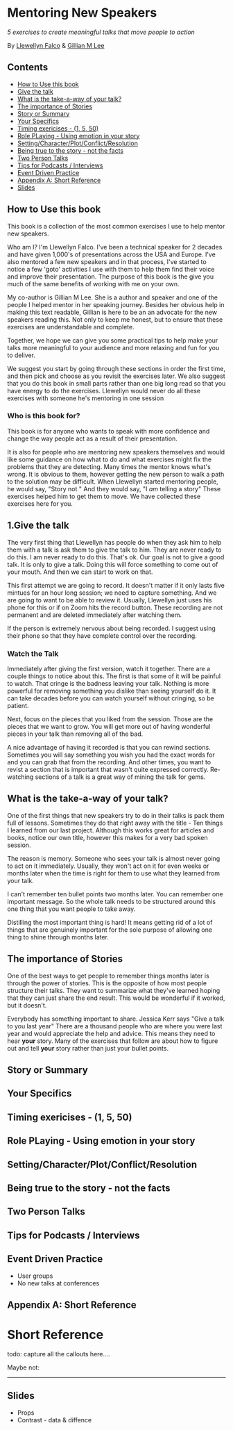 # Mentoring New Speakers
*5 exercises to create meaningful talks that move people to action*

By [Llewellyn Falco](http://llewellynfalco.blogspot.com/) & [Gillian M Lee]()

<!-- toc -->
## Contents

  * [How to Use this book](#how-to-use-this-book)
  * [Give the talk](#give-the-talk)
  * [What is the take-a-way of your talk?](#what-is-the-take-a-way-of-your-talk)
  * [The importance of Stories](#the-importance-of-stories)
  * [Story or Summary](#story-or-summary)
  * [Your Specifics](#your-specifics)
  * [Timing exericises - (1, 5, 50)](#timing-exericises---1-5-50)
  * [Role PLaying - Using emotion in your story](#role-playing---using-emotion-in-your-story)
  * [Setting/Character/Plot/Conflict/Resolution](#settingcharacterplotconflictresolution)
  * [Being true to the story - not the facts](#being-true-to-the-story---not-the-facts)
  * [Two Person Talks](#two-person-talks)
  * [Tips for Podcasts / Interviews](#tips-for-podcasts--interviews)
  * [Event Driven Practice](#event-driven-practice)
  * [Appendix A: Short Reference](#appendix-a-short-reference)
  * [Slides](#slides)<!-- endToc -->

## How to Use this book


This book is a collection of the most common exercises I use to help mentor new speakers.

Who am I?  I'm Llewellyn Falco. I've been a technical speaker for 2 decades and have given 1,000's of presentations across the USA and Europe. I've also mentored a few new speakers and in that process, I've started to notice a few 'goto' activities I use with them to help them find their voice and improve their presentation. The purpose of this book is the give you much of the same benefits of working with me on your own.

My co-author is Gillian M Lee. She is a author and speaker and one of the people I helped mentor in her speaking journey. Besides her obvious help in making this text readable, Gillian is here to be an an advocate for the new speakers reading this. Not only to keep me honest, but to ensure that these exercises are understandable and complete. 

Together, we hope we can give you some practical tips to help make your talks more meaningful to your audience and more relaxing and fun for you to deliver.

We suggest you start by going through these sections in order the first time, and then pick and choose as you revisit the exercises later. We also suggest that you do this book in small parts rather than one big long read so that you have energy to do the exercises. Llewellyn would never do all these exercises with someone he's mentoring in one session

### Who is this book for? 

This book is for anyone who wants to speak with more confidence and change the way people act as a result of their presentation. 

It is also for people who are mentoring new speakers themselves and would like some guidance on how what to do and what exercises might fix the problems that they are detecting. Many times the mentor knows what's wrong. It is obvious to them, however getting the new person to walk a path to the solution may be difficult. When Llewellyn started mentoring people, he would say, "Story not "
And they would say, "I *am* telling a story" These exercises helped him to get them to move. We have collected these exercises here for you.

## 1.Give the talk
The very first thing that Llewellyn has people do when they ask him to help them with a talk is ask them to give the talk to him. They are never ready to do this. I am never ready to do this. That's ok. Our goal is not to give a good talk. It is only to give a talk. Doing this will force something to come out of your mouth. And then we can start to work on that. 

This first attempt we are going to record. It doesn't matter if it only lasts five mintues for an hour long session; we need to capture something. And we are going to want to be able to review it. Usually, Llewellyn just uses his phone for this or if on Zoom hits the record button. These recording are not permanent and are deleted immediately after watching them.

If the person is extremely nervous about being recorded. I suggest using their phone so that they have complete control over the recording. 

### Watch the Talk

Immediately after giving the first version, watch it together. There are a couple things to notice about this. The first is that some of it will be painful to watch. That cringe is the badness leaving your talk. Nothing is more powerful for removing something you dislike than seeing yourself do it. It can take decades before you can watch yourself without cringing, so be patient.

Next, focus on the pieces that you liked from the session. Those are the pieces that we want to grow. You will get more out of having wonderful pieces in your talk than removing all of the bad. 

A nice advantage of having it recorded is that you can rewind sections. Sometimes you will say something you wish you had the exact words for and you can grab that from the recording. And other times, you want to revist a section that is important that wasn't quite expressed correctly. Re-watching sections of a talk is a great way of mining the talk for gems. 

## What is the take-a-way of your talk?
   
   One of the first things that new speakers try to do in their talks is pack them full of lessons. Sometimes they do that right away with the title - Ten things I learned from our last project. Although this works great for articles and books, notice our own title, however this makes for a very bad spoken session.

   The reason is memory. Someone who sees your talk is almost never going to act on it immediately. Usually, they won't act on it for even weeks or months later when the time is right for them to use what they learned from your talk. 

   I can't remember ten bullet points two months later. You can remember one important message. So the whole talk needs to be structured around this one thing that you want people to take away.

   Distilling the most important thing is hard! It means getting rid of a lot of things that are genuinely important for the sole purpose of allowing one thing to shine through months later. 

## The importance of Stories

One of the best ways to get people to remember things months later is through the power of stories. This is the opposite of how most people structure their talks. They want to summarize what they've learned hoping that they can just share the end result. This would be wonderful if it worked, but it doesn't. 

Everybody has something important to share. Jessica Kerr says "Give a talk to you last year" There are a thousand people who are where you were last year and would appreciate the help and advice. This means they need to hear **your** story. Many of the exercises that follow are about how to figure out and tell **your** story rather than just your bullet points. 

## Story or Summary
## Your Specifics
## Timing exericises - (1, 5, 50)
## Role PLaying - Using emotion in your story
## Setting/Character/Plot/Conflict/Resolution
## Being true to the story - not the facts
## Two Person Talks
## Tips for Podcasts / Interviews
## Event Driven Practice
* User groups
* No new talks at conferences
## Appendix A: Short Reference

# Short Reference <!-- include: ShortReference.md -->

todo: capture all the callouts here.... <!-- endInclude -->

Maybe not:
___
## Slides
* Props
* Contrast - data & diffence
